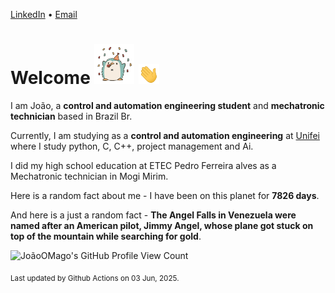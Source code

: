[LinkedIn](https://www.linkedin.com/in/joão-pedro-gozzoli-b95641301/) &bull;
[Email](joaopedrogozzoli@gmail.com)

# Welcome <img src="happy.gif" height="64px" /> <img src="wave.gif" height="32px" />

I am João, a  **control and automation engineering student** and **mechatronic technician** based in Brazil Br.

Currently, I am studying as a **control and automation engineering** at [Unifei](https://unifei.edu.br) where I study python, C, C++, project management and Ai.

I did my high school education at ETEC Pedro Ferreira alves as a Mechatronic technician in Mogi Mirim.

Here is a random fact about me - I have been on this planet for **7826 days**.

And here is a just a random fact -  **The Angel Falls in Venezuela were named after an American pilot, Jimmy Angel, whose plane got stuck on top of the mountain while searching for gold**.

![JoãoOMago's GitHub Profile View Count](https://komarev.com/ghpvc/?username=JoaoOMago)

<sub>Last updated by Github Actions on 03 Jun, 2025.</sub>
